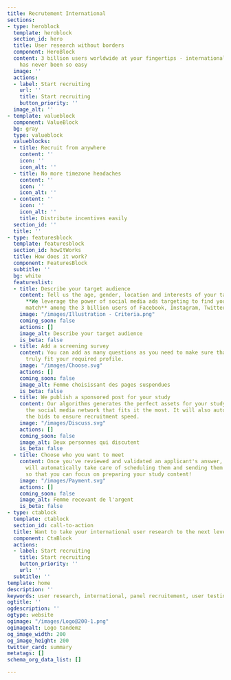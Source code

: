 ```yaml
---
title: Recrutement International
sections:
- type: heroblock
  template: heroblock
  section_id: hero
  title: User research without borders
  component: HeroBlock
  content: 3 billion users worldwide at your fingertips - international user research
    has never been so easy
  image: ''
  actions:
  - label: Start recruiting
    url: ''
    title: Start recruiting
    button_priority: ''
  image_alt: ''
- template: valueblock
  component: ValueBlock
  bg: gray
  type: valueblock
  valueblocks:
  - title: Recruit from anywhere
    content: ''
    icon: ''
    icon_alt: ''
  - title: No more timezone headaches
    content: ''
    icon: ''
    icon_alt: ''
  - content: ''
    icon: ''
    icon_alt: ''
    title: Distribute incentives easily
  section_id: ''
  title: ''
- type: featuresblock
  template: featuresblock
  section_id: howItWorks
  title: How does it work?
  component: FeaturesBlock
  subtitle: ''
  bg: white
  featureslist:
  - title: Describe your target audience
    content: Tell us the age, gender, location and interests of your target profile.
      **We leverage the power of social media ads targeting to find you the perfect
      match** among the 3 billion users of Facebook, Instagram, Twitter and LinkedIn.
    image: "/images/Illustration - Criteria.png"
    coming_soon: false
    actions: []
    image_alt: Describe your target audience
    is_beta: false
  - title: Add a screening survey
    content: You can add as many questions as you need to make sure that applicants
      truly fit your required profile.
    image: "/images/Choose.svg"
    actions: []
    coming_soon: false
    image_alt: Femme choisissant des pages suspendues
    is_beta: false
  - title: We publish a sponsored post for your study
    content: Our algorithms generates the perfect assets for your study and chooses
      the social media network that fits it the most. It will also automatically adjust
      the bids to ensure recruitment speed.
    image: "/images/Discuss.svg"
    actions: []
    coming_soon: false
    image_alt: Deux personnes qui discutent
    is_beta: false
  - title: Choose who you want to meet
    content: Once you've reviewed and validated an applicant's answer, the platform
      will automatically take care of scheduling them and sending them reminders,
      so that you can focus on preparing your study content!
    image: "/images/Payment.svg"
    actions: []
    coming_soon: false
    image_alt: Femme recevant de l'argent
    is_beta: false
- type: ctablock
  template: ctablock
  section_id: call-to-action
  title: Want to take your international user research to the next level?
  component: CtaBlock
  actions:
  - label: Start recruiting
    title: Start recruiting
    button_priority: ''
    url: ''
  subtitle: ''
template: home
description: ''
keywords: user research, international, panel recruitement, user testing, interviews
ogtitle: ''
ogdescription: ''
ogtype: website
ogimage: "/images/Logo@200-1.png"
ogimagealt: Logo tandemz
og_image_width: 200
og_image_height: 200
twitter_card: summary
metatags: []
schema_org_data_list: []

---
```

